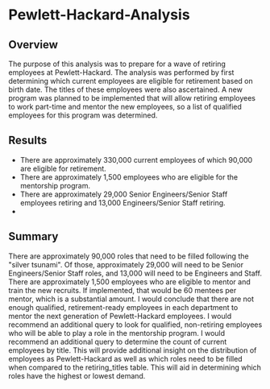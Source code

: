 # Pewlett-Hackard-Analysis
## Overview
The purpose of this analysis was to prepare for a wave of retiring employees at Pewlett-Hackard. The analysis was performed by first determining which current employees are eligible for retirement based on birth date. The titles of these employees were also ascertained. A new program was planned to be implemented that will allow retiring employees to work part-time and mentor the new employees, so a list of qualified employees for this program was determined. 
## Results
* There are approximately 330,000 current employees of which 90,000 are eligible for retirement.
* There are approximately 1,500 employees who are eligible for the mentorship program. 
* There are approximately 29,000 Senior Engineers/Senior Staff employees retiring and 13,000 Engineers/Senior Staff retiring. 
* 
## Summary
There are approximately 90,000 roles that need to be filled following the "silver tsunami". Of those, approximately 29,000 will need to be Senior Engineers/Senior Staff roles, and 13,000 will need to be Engineers and Staff. There are approximately 1,500 employees who are eligible to mentor and train the new recruits. If implemented, that would be 60 mentees per mentor, which is a substantial amount. I would conclude that there are not enough qualified, retirement-ready employees in each department to mentor the next generation of Pewlett-Hackard employees. 
I would recommend an additional query to look for qualified, non-retiring employees who will be able to play a role in the mentorship program. 
I would recommend an additional query to determine the count of current employees by title. This will provide additional insight on the distribution of employees as Pewlett-Hackard as well as which roles need to be filled when compared to the retiring_titles table. This will aid in determining which roles have the highest or lowest demand. 
